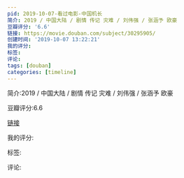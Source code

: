 ```yaml
---
pid: 2019-10-07-看过电影-中国机长
简介: 2019 / 中国大陆 / 剧情 传记 灾难 / 刘伟强 / 张涵予 欧豪
豆瓣评分: '6.6'
链接: https://movie.douban.com/subject/30295905/
创建时间: '2019-10-07 13:22:21'
我的评分:
标签:
评论:
tags: [douban]
categories: [timeline]
---
```

简介:2019 / 中国大陆 / 剧情 传记 灾难 / 刘伟强 / 张涵予 欧豪

豆瓣评分:6.6

[链接](https://movie.douban.com/subject/30295905/)

我的评分:

标签:

评论:

